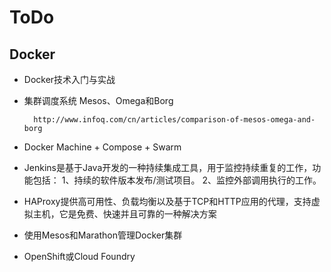 # ToDo #
## Docker ##
- Docker技术入门与实战
- 集群调度系统 Mesos、Omega和Borg

		http://www.infoq.com/cn/articles/comparison-of-mesos-omega-and-borg

- Docker Machine + Compose + Swarm
- Jenkins是基于Java开发的一种持续集成工具，用于监控持续重复的工作，功能包括：
1、持续的软件版本发布/测试项目。
2、监控外部调用执行的工作。

- HAProxy提供高可用性、负载均衡以及基于TCP和HTTP应用的代理，支持虚拟主机，它是免费、快速并且可靠的一种解决方案

- 使用Mesos和Marathon管理Docker集群
- OpenShift或Cloud Foundry